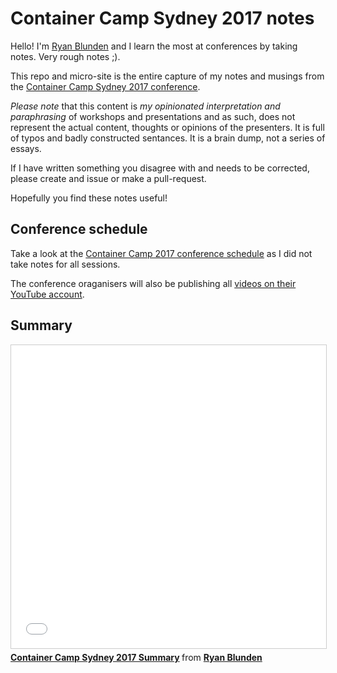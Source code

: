 # Container Camp Sydney 2017 notes

Hello! I'm [Ryan Blunden](https://au.linkedin.com/in/ryanblunden) and I learn the most at conferences by taking notes. Very rough notes ;).

This repo and micro-site is the entire capture of my notes and musings from the [Container Camp Sydney 2017 conference](https://2017.container.camp/au/).

*Please note* that this content is *my opinionated interpretation and paraphrasing* of workshops and presentations and as such, does not represent the actual content, thoughts or opinions of the presenters. It is full of typos and badly constructed sentances. It is a brain dump, not a series of essays.

If I have written something you disagree with and needs to be corrected, please create and issue or make a pull-request.

Hopefully you find these notes useful!

## Conference schedule

Take a look at the [Container Camp 2017 conference schedule](https://2017.container.camp/au/schedule/) as I did not take notes for all sessions.

The conference oraganisers will also be publishing all [videos on their YouTube account](https://www.youtube.com/channel/UCvksXSnLqIVM_uFB7xyrsSg).


## Summary

<iframe src="//www.slideshare.net/slideshow/embed_code/key/feq4men4e1n3r" width="595" height="485" frameborder="0" marginwidth="0" marginheight="0" scrolling="no" style="border:1px solid #CCC; border-width:1px; margin-bottom:5px; max-width: 100%;" allowfullscreen> </iframe> <div style="margin-bottom:5px"> <strong> <a href="//www.slideshare.net/ryan_blunden/container-camp-sydney-2017-summary" title="Container Camp Sydney 2017 Summary" target="_blank">Container Camp Sydney 2017 Summary</a> </strong> from <strong><a target="_blank" href="https://www.slideshare.net/ryan_blunden">Ryan Blunden</a></strong> </div>
